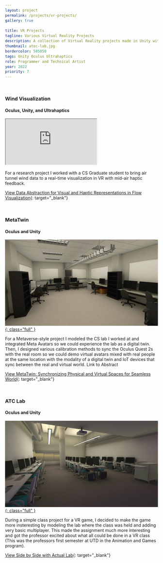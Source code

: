 ```yaml
---
layout: project
permalink: /projects/vr-projects/
gallery: true

title: VR Projects
tagline: Various Virtual Reality Projects
description: A collection of Virtual Reality projects made in Unity with Oculus, MRTK, and UltraHaptic tools.
thumbnail: atec-lab.jpg
bordercolor: 505050
tags: Unity Oculus Ultrahaptics
role: Programmer and Technical Artist
year: 2022
priority: 7
---
```


<br>

###  Wind Visualization
#### Oculus, Unity, and Ultrahaptics
<iframe class="full aspect16-9" src="https://www.youtube.com/embed/PFHeb2d0LdI?autoplay=1&mute=1&loop=1&list=PLRNKKzTiLuHSRl2BjtAkN8wA_fSlHWb3t" allowfullscreen></iframe>

For a research project I worked with a CS Graduate student to bring air tunnel wind data to a real-time visualization in VR with mid-air haptic feedback.

[View Data Abstraction for Visual and Haptic Representations in Flow Visualization](https://dl.acm.org/doi/10.1145/3562939.3565651){: target="_blank"}

<br>

###  MetaTwin
#### Oculus and Unity
<a href="mi-lab.jpg" target="_blank">![](mi-lab.jpg){: class="full" }</a>

For a Metaverse-style project I modeled the CS lab I worked at and integrated Meta Avatars so we could experience the lab as a digital twin. Then, I designed various calibration methods to sync the Oculus Quest 2s with the real room so we could demo virtual avatars mixed with real people at the same location with the modality of a digital twin and IoT devices that sync between the real and virtual world.
Link to Abstract

[View MetaTwin: Synchronizing Physical and Virtual Spaces for Seamless World](https://dl.acm.org/doi/10.1145/3562939.3565647){: target="_blank"}

<br>

###  ATC Lab
#### Oculus and Unity
<a href="atec-lab.jpg" target="_blank">![](atec-lab.jpg){: class="full" }</a>

During a simple class project for a VR game, I decided to make the game more insteresting by modeling the lab where the class was held and adding very basic multiplayer. This made the assignment much more interesting and got the professor excited about what all could be done in a VR class (This was the professors first semester at UTD in the Animation and Games program).

[View Side by Side with Actual Lab](https://www.linkedin.com/posts/activity-6980256837178720256-yti5){: target="_blank"}
